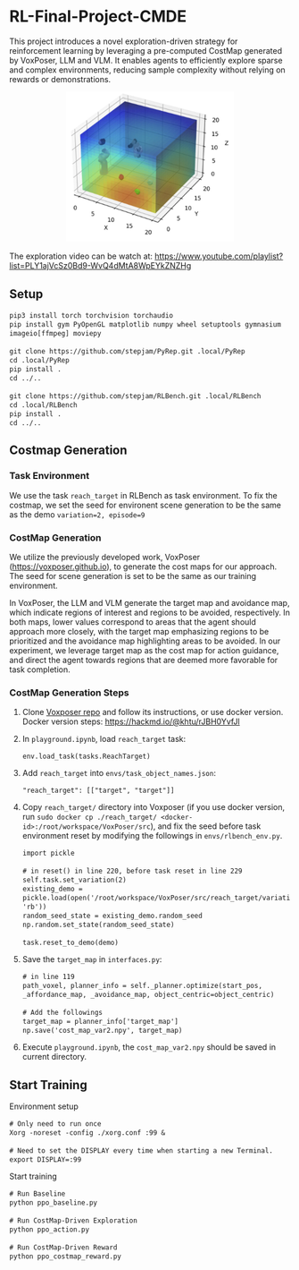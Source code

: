 # RL-Final-Project-CMDE

This project introduces a novel exploration-driven strategy for reinforcement learning by leveraging a pre-computed CostMap generated by VoxPoser, LLM and VLM. It enables agents to efficiently explore sparse and complex environments, reducing sample complexity without relying on rewards or demonstrations.

<p align="center">
  <img src="images/VoxelMap.png" alt="VoxelMap" width="300">
</p>

The exploration video can be watch at: https://www.youtube.com/playlist?list=PLY1ajVcSz0Bd9-WvQ4dMtA8WpEYkZNZHg

## Setup
```
pip3 install torch torchvision torchaudio
pip install gym PyOpenGL matplotlib numpy wheel setuptools gymnasium imageio[ffmpeg] moviepy

git clone https://github.com/stepjam/PyRep.git .local/PyRep
cd .local/PyRep
pip install .
cd ../..

git clone https://github.com/stepjam/RLBench.git .local/RLBench
cd .local/RLBench
pip install .
cd ../..
```

## Costmap Generation

### Task Environment
We use the task `reach_target` in RLBench as task environment. To fix the costmap, we set the seed for environent scene generation to be the same as the demo `variation=2, episode=9`

### CostMap Generation
We utilize the previously developed work, VoxPoser (https://voxposer.github.io), to generate the cost maps for our approach. The seed for scene generation is set to be the same as our training environment. 

In VoxPoser, the LLM and VLM generate the target map and avoidance map, which indicate regions of interest and regions to be avoided, respectively. In both maps, lower values correspond to areas that the agent should approach more closely, with the target map emphasizing regions to be prioritized and the avoidance map highlighting areas to be avoided. In our experiment, we leverage target map as the cost map for action guidance, and direct the agent towards regions that are deemed more favorable for task completion.

### CostMap Generation Steps
1. Clone [Voxposer repo](https://github.com/huangwl18/VoxPoser.git) and follow its instructions, or use docker version. Docker version steps: https://hackmd.io/@khtu/rJBH0YvfJl

2. In `playground.ipynb`, load `reach_target` task:
    ```
    env.load_task(tasks.ReachTarget)
    ```

3. Add `reach_target` into `envs/task_object_names.json`:
    ```
    "reach_target": [["target", "target"]]
    ```

4. Copy `reach_target/` directory into Voxposer (if you use docker version, run `sudo docker cp ./reach_target/ <docker-id>:/root/workspace/VoxPoser/src`), and fix the seed before task environment reset by modifying the followings in `envs/rlbench_env.py`.
    ```
    import pickle

    # in reset() in line 220, before task reset in line 229
    self.task.set_variation(2)
    existing_demo = pickle.load(open('/root/workspace/VoxPoser/src/reach_target/variation2/episodes/episode9/low_dim_obs.pkl', 'rb'))
    random_seed_state = existing_demo.random_seed
    np.random.set_state(random_seed_state)

    task.reset_to_demo(demo)

    ```
5. Save the `target_map` in `interfaces.py`:
    ```
    # in line 119
    path_voxel, planner_info = self._planner.optimize(start_pos, _affordance_map, _avoidance_map, object_centric=object_centric)
        
    # Add the followings
    target_map = planner_info['target_map']
    np.save('cost_map_var2.npy', target_map)
    ```

6. Execute `playground.ipynb`, the `cost_map_var2.npy` should be saved in current directory.


## Start Training
Environment setup
```
# Only need to run once
Xorg -noreset -config ./xorg.conf :99 &

# Need to set the DISPLAY every time when starting a new Terminal.
export DISPLAY=:99
```

Start training
```
# Run Baseline
python ppo_baseline.py

# Run CostMap-Driven Exploration
python ppo_action.py

# Run CostMap-Driven Reward
python ppo_costmap_reward.py
```

